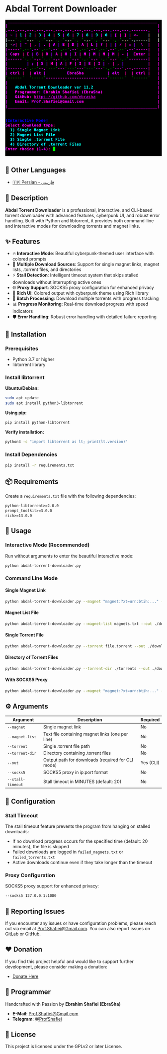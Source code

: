 # Abdal Torrent Downloader

<div align="center">
  <img src="shot.png" alt="Abdal Torrent Downloader Screenshot" width="600">
</div>

## 📘 Other Languages

- [🇮🇷 Persian - فارسی](README.fa.md)

## 📖 Description

**Abdal Torrent Downloader** is a professional, interactive, and CLI-based torrent downloader with advanced features, cyberpunk UI, and robust error handling. Built with Python and libtorrent, it provides both command-line and interactive modes for downloading torrents and magnet links.

## ✨ Features

- 🔥 **Interactive Mode**: Beautiful cyberpunk-themed user interface with colored prompts
- 📁 **Multiple Download Sources**: Support for single magnet links, magnet lists, .torrent files, and directories
- ⚡ **Stall Detection**: Intelligent timeout system that skips stalled downloads without interrupting active ones
- 🌐 **Proxy Support**: SOCKS5 proxy configuration for enhanced privacy
- 🎨 **Rich UI**: Colored output with cyberpunk theme using Rich library
- 🔄 **Batch Processing**: Download multiple torrents with progress tracking
- 📊 **Progress Monitoring**: Real-time download progress with speed indicators
- 🛡️ **Error Handling**: Robust error handling with detailed failure reporting

## 🚀 Installation

### Prerequisites

- Python 3.7 or higher
- libtorrent library

### Install libtorrent

**Ubuntu/Debian:**
```bash
sudo apt update
sudo apt install python3-libtorrent
```

**Using pip:**
```bash
pip install python-libtorrent
```

**Verify installation:**
```bash
python3 -c "import libtorrent as lt; print(lt.version)"
```

### Install Dependencies

```bash
pip install -r requirements.txt
```

## 📦 Requirements

Create a `requirements.txt` file with the following dependencies:

```
python-libtorrent>=2.0.0
prompt_toolkit>=3.0.0
rich>=13.0.0
```

## 🎯 Usage

### Interactive Mode (Recommended)

Run without arguments to enter the beautiful interactive mode:

```bash
python abdal-torrent-downloader.py
```

### Command Line Mode

#### Single Magnet Link
```bash
python abdal-torrent-downloader.py --magnet "magnet:?xt=urn:btih:..." --out ./downloads
```

#### Magnet List File
```bash
python abdal-torrent-downloader.py --magnet-list magnets.txt --out ./downloads --stall-timeout 30
```

#### Single Torrent File
```bash
python abdal-torrent-downloader.py --torrent file.torrent --out ./downloads
```

#### Directory of Torrent Files
```bash
python abdal-torrent-downloader.py --torrent-dir ./torrents --out ./downloads
```

#### With SOCKS5 Proxy
```bash
python abdal-torrent-downloader.py --magnet "magnet:?xt=urn:btih:..." --out ./downloads --socks5 127.0.0.1:1080
```

## ⚙️ Arguments

| Argument | Description | Required |
|----------|-------------|----------|
| `--magnet` | Single magnet link | No |
| `--magnet-list` | Text file containing magnet links (one per line) | No |
| `--torrent` | Single .torrent file path | No |
| `--torrent-dir` | Directory containing .torrent files | No |
| `--out` | Output path for downloads (required for CLI mode) | Yes (CLI) |
| `--socks5` | SOCKS5 proxy in ip:port format | No |
| `--stall-timeout` | Stall timeout in MINUTES (default: 20) | No |

## 🔧 Configuration

### Stall Timeout
The stall timeout feature prevents the program from hanging on stalled downloads:
- If no download progress occurs for the specified time (default: 20 minutes), the file is skipped
- Failed downloads are logged in `failed_magnets.txt` or `failed_torrents.txt`
- Active downloads continue even if they take longer than the timeout

### Proxy Configuration
SOCKS5 proxy support for enhanced privacy:
```bash
--socks5 127.0.0.1:1080
```


## 🐛 Reporting Issues

If you encounter any issues or have configuration problems, please reach out via email at Prof.Shafiei@Gmail.com. You can also report issues on GitLab or GitHub.

## ❤️ Donation

If you find this project helpful and would like to support further development, please consider making a donation:
- [Donate Here](https://alphajet.ir/abdal-donation)

## 🤵 Programmer

Handcrafted with Passion by **Ebrahim Shafiei (EbraSha)**
- **E-Mail**: Prof.Shafiei@Gmail.com
- **Telegram**: [@ProfShafiei](https://t.me/ProfShafiei)

## 📜 License

This project is licensed under the GPLv2 or later License. 